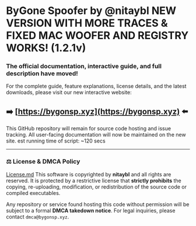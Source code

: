 # ByGone Spoofer by @nitaybl NEW VERSION WITH MORE TRACES & FIXED MAC WOOFER AND REGISTRY WORKS! (1.2.1v)

### The official documentation, interactive guide, and full description have moved!

For the complete guide, feature explanations, license details, and the latest downloads, please visit our new interactive website:

## ➡️ **[https://bygonsp.xyz](https://bygonsp.xyz)** ⬅️

This GitHub repository will remain for source code hosting and issue tracking. All user-facing documentation will now be maintained on the new site.
est running time of script: ~120 secs

---

### ⚖️ License & DMCA Policy
[License.md](https://github.com/nitaybl/ByGoneSpoofer/blob/main/LICENSE.md)
This software is copyrighted by **nitaybl** and all rights are reserved. It is protected by a restrictive license that **strictly prohibits** the copying, re-uploading, modification, or redistribution of the source code or compiled executables.

Any repository or service found hosting this code without permission will be subject to a formal **DMCA takedown notice**. For legal inquiries, please contact `dmca@bygonsp.xyz`.
